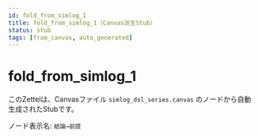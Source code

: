 ```yaml
---
id: fold_from_simlog_1
title: fold_from_simlog_1（Canvas派生Stub）
status: stub
tags: [from_canvas, auto_generated]
---
```


# fold_from_simlog_1

このZettelは、Canvasファイル `simlog_dsl_series.canvas` のノードから自動生成されたStubです。

ノード表示名: `結論→前提`

